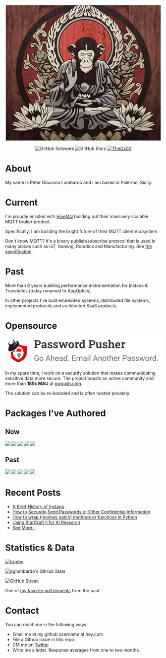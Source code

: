 <div align="center">
<img src="./assets/meditating_monkey.jpg"/>

<br/>

![GitHub followers](https://img.shields.io/github/followers/pglombardo?logo=GitHub&style=for-the-badge&label=Github%20Followers)
![GitHub Stars](https://img.shields.io/github/stars/pglombardo?affiliations=OWNER%2CCOLLABORATOR&style=for-the-badge&label=Github%20Stars)
[![TheOx00](https://img.shields.io/static/v1?label=Blog&message=The0x00.dev&color=blue&style=for-the-badge)](https://the0x00.dev)

</div>

# About

My name is Peter Giacomo Lombardo and I am based in Palermo, Sicily.

# Current

I'm proudly enlisted with [HiveMQ](https://www.hivemq.com) building out their massively scalable MQTT broker product.

Specifically, I am building the bright future of their MQTT client ecosystem.

Don't know MQTT?  It's a binary publish/subscribe protocol that is used in many places such as IoT, Gaming, Robotics and Manufacturing.  See [the specification](https://mqtt.org).

# Past

More than 8 years building performance instrumentation for Instana & Tracelytics (today renamed to AppOptics).

In other projects I've built embedded systems, distributed file systems, implemented protocols and architected SaaS products.

# Opensource

[![Password Pusher](./assets/pwpush-horizontal-logo.png)](https://github.com/pglombardo/PasswordPusher)

In my spare time, I work on a security solution that makes communicating sensitive data more secure.  The project boasts an active community and more than **185k MAU** at [pwpush.com](https://pwpush.com).

The solution can be re-branded and is often hosted privately.

# Packages I've Authored

## Now

[![](https://img.shields.io/nuget/dt/HiveMQtt?label=HiveMQtt%20&logo=NuGet&style=for-the-badge)](https://www.nuget.org/packages/HiveMQtt)
[![](https://img.shields.io/docker/pulls/pglombardo/pwpush-ephemeral?label=pwpush-ephemeral%20Docker%20Container&logo=docker&style=for-the-badge)](https://hub.docker.com/r/pglombardo/pwpush-ephemeral)
[![](https://img.shields.io/docker/pulls/pglombardo/pwpush-postgres?label=pwpush-postgres%20Docker%20Container&logo=docker&style=for-the-badge)](https://hub.docker.com/r/pglombardo/pwpush-postgres)
[![](https://img.shields.io/docker/pulls/pglombardo/pwpush-mysql?label=pwpush-mysql%20Docker%20Container&logo=docker&style=for-the-badge)](https://hub.docker.com/r/pglombardo/pwpush-mysql)
[![](https://img.shields.io/pypi/dm/pwpush?label=pwpush%20CLI%20Python%20Package&logo=python&style=for-the-badge)](https://pypi.org/project/pwpush/)

## Past
[![](https://img.shields.io/pypi/dm/instana?label=Instana%20Python%20Package&logo=python&style=for-the-badge)](https://pypi.org/project/instana/)
[![](https://img.shields.io/gem/dt/instana?label=Instana%20Ruby%20Gem&style=for-the-badge&logo=ruby)](https://rubygems.org/gems/instana)
[![](https://img.shields.io/gem/dt/traceview?label=TraceView%20Ruby%20Gem&style=for-the-badge&logo=ruby)](https://rubygems.org/gems/traceview)
[![](https://img.shields.io/gem/dt/oboe?label=Oboe%20Ruby%20Gem&logo=ruby&style=for-the-badge)](https://rubygems.org/gems/oboe)
[![](https://img.shields.io/gem/dt/oboe-heroku?label=Oboe%20Heroku%20Ruby%20Gem&logo=ruby&style=for-the-badge)](https://rubygems.org/gems/oboe-heroku)

# Recent Posts

* [A Brief History of Instana](https://the0x00.dev/instana/History-of-Instana/)
* [How to Securely Send Passwords or Other Confidential Information](https://the0x00.dev/passwordpusher/How-and-Why-Send-Password-Securely/)
* [How to wrap (monkey patch) methods or functions in Python](https://the0x00.dev/python/How-to-monkey-patch-a-method-or-function-in-python/)
* [Using StarCraft II for AI Research](https://the0x00.dev/deep%20learning/python/ai/Using-StarCraft-2-for-AI-development/)
* [See More..](https://the0x00.dev)

# Statistics & Data

[![trophy](https://github-profile-trophy.vercel.app/?username=pglombardo&theme=onedark)](https://github.com/ryo-ma/github-profile-trophy)

![pglombardo's GitHub Stats](https://github-readme-stats.vercel.app/api?username=pglombardo&count_private=true&theme=radical&show_icons=true&title_color=0891b2&&show=reviews,discussions_started,discussions_answered,prs_merged,prs_merged_percentage)

![GitHub Streak](https://github-readme-streak-stats.herokuapp.com?user=pglombardo&theme=blueberry)

One of [my favorite pull requests](https://github.com/tracelytics/ruby-traceview/pull/168) from the past.

# Contact

You can reach me in the following ways:

* Email me at my github username at hey.com
* File a Github issue in this repo
* DM me on [Twitter](https://twitter.com/pglombardo)
* Write me a letter.  Response averages from one to two months.
